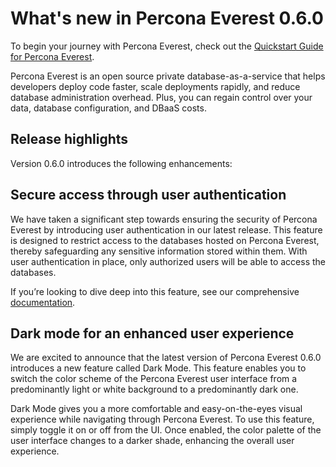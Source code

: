 # What's new in Percona Everest 0.6.0

To begin your journey with Percona Everest, check out the [Quickstart Guide for Percona Everest](../quickstart-guide/quick-install.md).

Percona Everest is an open source private database-as-a-service that helps developers deploy code faster, scale deployments rapidly, and reduce database administration overhead. Plus, you can regain control over your data, database configuration, and DBaaS costs.

## Release highlights

Version 0.6.0 introduces the following enhancements:

## Secure access through user authentication

We have taken a significant step towards ensuring the security of Percona Everest by introducing user authentication in our latest release. This feature is designed to restrict access to the databases hosted on Percona Everest, thereby safeguarding any sensitive information stored within them. With user authentication in place, only authorized users will be able to access the databases.

If you’re looking to dive deep into this feature, see our comprehensive [documentation](https://docs.percona.com/everest/secure/user-auth.html).


## Dark mode for an enhanced user experience

We are excited to announce that the latest version of Percona Everest 0.6.0 introduces a new feature called Dark Mode. This feature enables you to switch the color scheme of the Percona Everest user interface from a predominantly light or white background to a predominantly dark one. 

Dark Mode gives you a more comfortable and easy-on-the-eyes visual experience while navigating through Percona Everest. To use this feature, simply toggle it on or off from the UI. Once enabled, the color palette of the user interface changes to a darker shade, enhancing the overall user experience.

